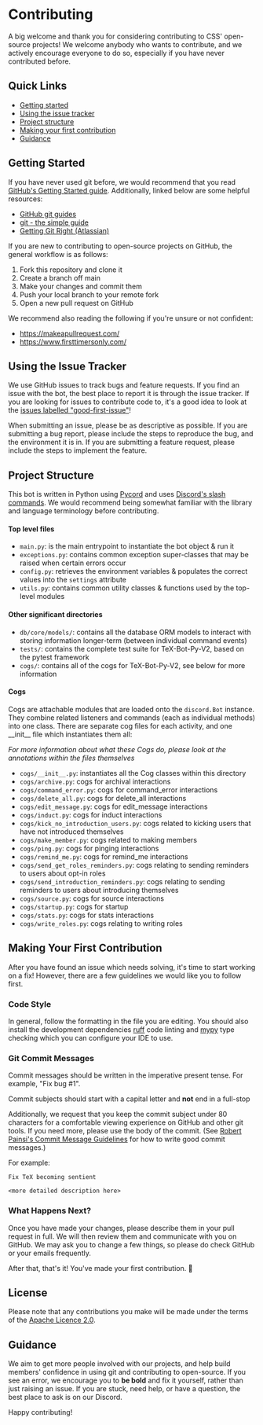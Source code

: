 # Contributing

A big welcome and thank you for considering contributing to CSS' open-source projects! We welcome anybody who wants to contribute, and we actively encourage everyone to do so, especially if you have never contributed before.

## Quick Links

* [Getting started](#Getting-Started)
* [Using the issue tracker](#Using-the-Issue-Tracker)
* [Project structure](#Project-Structure)
* [Making your first contribution](#Making-Your-First-Contribution)
* [Guidance](#Guidance)

## Getting Started

If you have never used git before, we would recommend that you read [GitHub's Getting Started guide](https://guides.github.com/introduction/getting-started-with-git/). Additionally, linked below are some helpful resources:

* [GitHub git guides](https://github.com/git-guides)
* [git - the simple guide](https://rogerdudler.github.io/git-guide/)
* [Getting Git Right (Atlassian)](https://www.atlassian.com/git/)

If you are new to contributing to open-source projects on GitHub, the general workflow is as follows:

1. Fork this repository and clone it
2. Create a branch off main
3. Make your changes and commit them
4. Push your local branch to your remote fork
5. Open a new pull request on GitHub

We recommend also reading the following if you're unsure or not confident:

* https://makeapullrequest.com/
* https://www.firsttimersonly.com/

## Using the Issue Tracker

We use GitHub issues to track bugs and feature requests. If you find an issue with the bot, the best place to report it is through the issue tracker. If you are looking for issues to contribute code to, it's a good idea to look at the [issues labelled "good-first-issue"](https://github.com/CSSUoB/TeX-Bot-Py-V2/issues?q=is%3Aissue+is%3Aopen+sort%3Aupdated-desc+label%3Agood-first-issue)!

When submitting an issue, please be as descriptive as possible. If you are submitting a bug report, please include the steps to reproduce the bug, and the environment it is in. If you are submitting a feature request, please include the steps to implement the feature.

## Project Structure

This bot is written in Python using [Pycord](https://pycord.dev) and uses [Discord's slash commands](https://support.discord.com/hc/en-gb/articles/1500000368501-Slash-Commands-FAQ). We would recommend being somewhat familiar with the library and language terminology before contributing.

#### Top level files

* `main.py`: is the main entrypoint to instantiate the bot object & run it
* `exceptions.py`: contains common exception super-classes that may be raised when certain errors occur
* `config.py`: retrieves the environment variables & populates the correct values into the `settings` attribute
* `utils.py`: contains common utility classes & functions used by the top-level modules

#### Other significant directories
* `db/core/models/`: contains all the database ORM models to interact with storing information longer-term (between individual command events)
* `tests/`: contains the complete test suite for TeX-Bot-Py-V2, based on the pytest framework
* `cogs/`: contains all of the cogs for TeX-Bot-Py-V2, see below for more information
  
#### Cogs
Cogs are attachable modules that are loaded onto the `discord.Bot` instance. They combine related listeners and commands (each as individual methods) into one class. There are separate cog files for each activity, and one \_\_init\_\_ file which instantiates them all:

*For more information about what these Cogs do, please look at the annotations within the files themselves*

* `cogs/__init__.py`: instantiates all the Cog classes within this directory
* `cogs/archive.py`: cogs for archival interactions
* `cogs/command_error.py`: cogs for command_error interactions
* `cogs/delete_all.py`: cogs for delete_all interactions
* `cogs/edit_message.py`: cogs for edit_message interactions
* `cogs/induct.py`: cogs for induct interactions
* `cogs/kick_no_introduction_users.py`: cogs related to kicking users that have not introduced themselves
* `cogs/make_member.py`: cogs related to making members
* `cogs/ping.py`: cogs for pinging interactions
* `cogs/remind_me.py`: cogs for remind_me interactions
* `cogs/send_get_roles_reminders.py`: cogs relating to sending reminders to users about opt-in roles
* `cogs/send_introduction_reminders.py`: cogs relating to sending reminders to users about introducing themselves
* `cogs/source.py`: cogs for source interactions
* `cogs/startup.py`: cogs for startup
* `cogs/stats.py`: cogs for stats interactions
* `cogs/write_roles.py`: cogs relating to writing roles

## Making Your First Contribution

After you have found an issue which needs solving, it's time to start working on a fix! However, there are a few guidelines we would like you to follow first.

### Code Style

In general, follow the formatting in the file you are editing. You should also install the development dependencies [ruff](https://ruff.rs) code linting and [mypy](https://www.mypy-lang.org/) type checking which you can configure your IDE to use.

### Git Commit Messages

Commit messages should be written in the imperative present tense. For example, "Fix bug #1".

Commit subjects should start with a capital letter and **not** end in a full-stop

Additionally, we request that you keep the commit subject under 80 characters for a comfortable viewing experience on GitHub and other git tools. If you need more, please use the body of the commit. (See [Robert Painsi's Commit Message Guidelines](https://gist.github.com/robertpainsi/b632364184e70900af4ab688decf6f53) for how to write good commit messages.)

For example:

```
Fix TeX becoming sentient

<more detailed description here>
```

### What Happens Next?

Once you have made your changes, please describe them in your pull request in full. We will then review them and communicate with you on GitHub. We may ask you to change a few things, so please do check GitHub or your emails frequently.

After that, that's it! You've made your first contribution. 🎉

## License

Please note that any contributions you make will be made under the terms of the [Apache Licence 2.0](https://github.com/CSSUoB/TeX-Bot-Py/blob/main/LICENSE).

## Guidance

We aim to get more people involved with our projects, and help build members' confidence in using git and contributing to open-source. If you see an error, we encourage you to **be bold** and fix it yourself, rather than just raising an issue. If you are stuck, need help, or have a question, the best place to ask is on our Discord.

Happy contributing!
